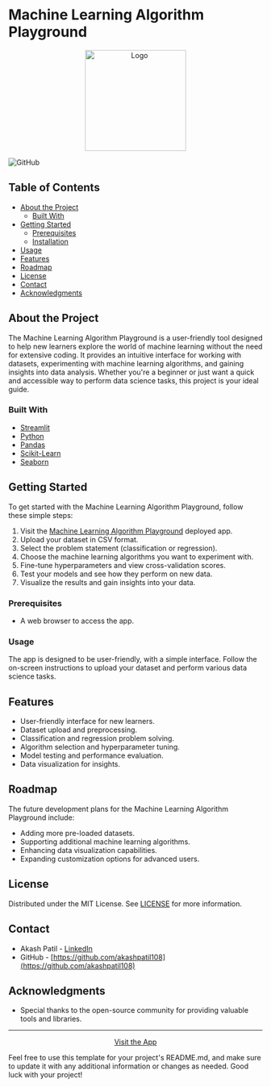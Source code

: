 # Machine Learning Algorithm Playground

<div align="center">
  <img src="https://your-image-url.com/your-logo.png" alt="Logo" width="200">
</div>

![GitHub]([https://img.shields.io/github/license/akashpatil108/Machine-Learning-Algorithm-Playground.git])

## Table of Contents

- [About the Project](#about-the-project)
  - [Built With](#built-with)
- [Getting Started](#getting-started)
  - [Prerequisites](#prerequisites)
  - [Installation](#installation)
- [Usage](#usage)
- [Features](#features)
- [Roadmap](#roadmap)
- [License](#license)
- [Contact](#contact)
- [Acknowledgments](#acknowledgments)

## About the Project

The Machine Learning Algorithm Playground is a user-friendly tool designed to help new learners explore the world of machine learning without the need for extensive coding. It provides an intuitive interface for working with datasets, experimenting with machine learning algorithms, and gaining insights into data analysis. Whether you're a beginner or just want a quick and accessible way to perform data science tasks, this project is your ideal guide.

### Built With

- [Streamlit](https://streamlit.io/)
- [Python](https://www.python.org/)
- [Pandas](https://pandas.pydata.org/)
- [Scikit-Learn](https://scikit-learn.org/stable/)
- [Seaborn](https://seaborn.pydata.org/)

## Getting Started

To get started with the Machine Learning Algorithm Playground, follow these simple steps:

1. Visit the [Machine Learning Algorithm Playground](https://machine-learning-algorithm-playground-akash-patil.streamlit.app/) deployed app.
2. Upload your dataset in CSV format.
3. Select the problem statement (classification or regression).
4. Choose the machine learning algorithms you want to experiment with.
5. Fine-tune hyperparameters and view cross-validation scores.
6. Test your models and see how they perform on new data.
7. Visualize the results and gain insights into your data.

### Prerequisites

- A web browser to access the app.

### Usage

The app is designed to be user-friendly, with a simple interface. Follow the on-screen instructions to upload your dataset and perform various data science tasks.

## Features

- User-friendly interface for new learners.
- Dataset upload and preprocessing.
- Classification and regression problem solving.
- Algorithm selection and hyperparameter tuning.
- Model testing and performance evaluation.
- Data visualization for insights.

## Roadmap

The future development plans for the Machine Learning Algorithm Playground include:

- Adding more pre-loaded datasets.
- Supporting additional machine learning algorithms.
- Enhancing data visualization capabilities.
- Expanding customization options for advanced users.


## License

Distributed under the MIT License. See [LICENSE](LICENSE) for more information.

## Contact

- Akash Patil - [LinkedIn](https://www.linkedin.com/in/akash-patil-985a7a179/)
- GitHub - [https://github.com/akashpatil108](https://github.com/akashpatil108)

## Acknowledgments

- Special thanks to the open-source community for providing valuable tools and libraries.

---

<div align="center">
  <a href="https://machine-learning-algorithm-playground-akash-patil.streamlit.app/">Visit the App</a>
</div>

Feel free to use this template for your project's README.md, and make sure to update it with any additional information or changes as needed. Good luck with your project!
